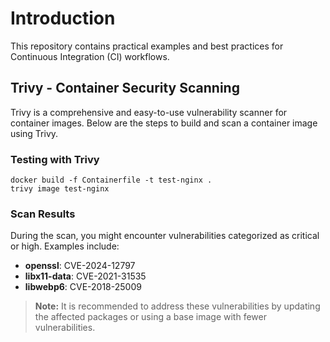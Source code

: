 # Introduction

This repository contains practical examples and best practices for Continuous Integration (CI) workflows.

## Trivy - Container Security Scanning

Trivy is a comprehensive and easy-to-use vulnerability scanner for container images. Below are the steps to build and scan a container image using Trivy.

### Testing with Trivy

```shell
docker build -f Containerfile -t test-nginx .
trivy image test-nginx
```

### Scan Results

During the scan, you might encounter vulnerabilities categorized as critical or high. Examples include:

- **openssl**: CVE-2024-12797
- **libx11-data**: CVE-2021-31535
- **libwebp6**: CVE-2018-25009

> **Note:** It is recommended to address these vulnerabilities by updating the affected packages or using a base image with fewer vulnerabilities.
